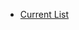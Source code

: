 * [Current List](https://en.wikipedia.org/wiki/List_of_current_production_certified_light_aircraft)
